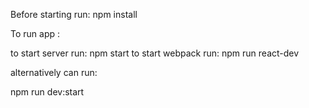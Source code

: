 Before starting run: npm install

To run app :

to start server run: npm start
to start webpack run: npm run react-dev

alternatively can run:

npm run dev:start

